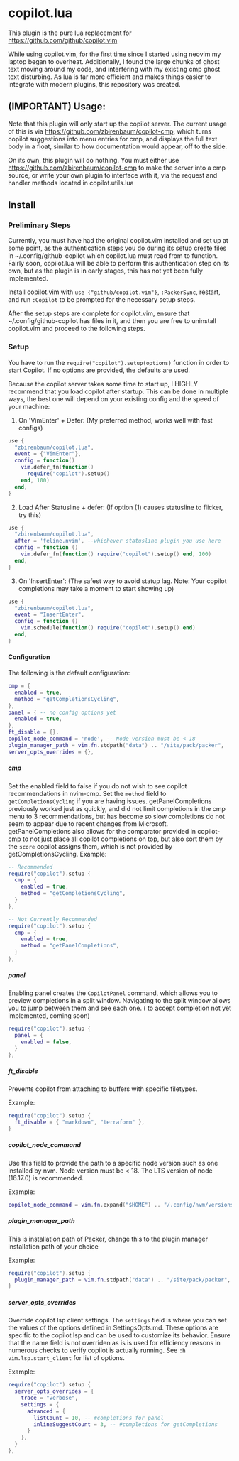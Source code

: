 # copilot.lua

This plugin is the pure lua replacement for https://github.com/github/copilot.vim

While using copilot.vim, for the first time since I started using neovim my laptop began to overheat. Additionally, I found the large chunks of ghost text moving around my code, and interfering with my existing cmp ghost text disturbing. As lua is far more efficient and makes things easier to integrate with modern plugins, this repository was created.

## (IMPORTANT) Usage:

Note that this plugin will only start up the copilot server. The current usage of this is via https://github.com/zbirenbaum/copilot-cmp, which turns copilot suggestions into menu entries for cmp, and displays the full text body in a float, similar to how documentation would appear, off to the side.

On its own, this plugin will do nothing. You must either use https://github.com/zbirenbaum/copilot-cmp to make the server into a cmp source, or write your own plugin to interface with it, via the request and handler methods located in copilot.utils.lua

## Install

### Preliminary Steps

Currently, you must have had the original copilot.vim installed and set up at some point, as the authentication steps you do during its setup create files in ~/.config/github-copilot which copilot.lua must read from to function. Fairly soon, copilot.lua will be able to perform this authentication step on its own, but as the plugin is in early stages, this has not yet been fully implemented.

Install copilot.vim with `use {"github/copilot.vim"}`, `:PackerSync`, restart, and run `:Copilot` to be prompted for the necessary setup steps.

After the setup steps are complete for copilot.vim, ensure that ~/.config/github-copilot has files in it, and then you are free to uninstall copilot.vim and proceed to the following steps.

### Setup

You have to run the `require("copilot").setup(options)` function in order to start Copilot. If no options are provided, the defaults are used.

Because the copilot server takes some time to start up, I HIGHLY recommend that you load copilot after startup. This can be done in multiple ways, the best one will depend on your existing config and the speed of your machine:

1. On 'VimEnter' + Defer: (My preferred method, works well with fast configs)
```lua
use {
  "zbirenbaum/copilot.lua",
  event = {"VimEnter"},
  config = function()
    vim.defer_fn(function()
      require("copilot").setup()
    end, 100)
  end,
}
```
2. Load After Statusline + defer: (If option (1) causes statusline to flicker, try this)
```lua
use {
  "zbirenbaum/copilot.lua",
  after = 'feline.nvim', --whichever statusline plugin you use here
  config = function ()
    vim.defer_fn(function() require("copilot").setup() end, 100)
  end,
}
```
3. On 'InsertEnter': (The safest way to avoid statup lag. Note: Your copilot completions may take a moment to start showing up)

```lua
use {
  "zbirenbaum/copilot.lua",
  event = "InsertEnter",
  config = function ()
    vim.schedule(function() require("copilot").setup() end)
  end,
}
```


#### Configuration

The following is the default configuration:

```lua
cmp = {
  enabled = true,
  method = "getCompletionsCycling",
},
panel = { -- no config options yet
  enabled = true,
},
ft_disable = {},
copilot_node_command = 'node', -- Node version must be < 18
plugin_manager_path = vim.fn.stdpath("data") .. "/site/pack/packer",
server_opts_overrides = {},
```

##### cmp

Set the enabled field to false if you do not wish to see copilot recommendations in nvim-cmp. Set the `method` field to `getCompletionsCycling` if you are having issues. getPanelCompletions previously worked just as quickly, and did not limit completions in the cmp menu to 3 recommendations, but has become so slow completions do not seem to appear due to recent changes from Microsoft. getPanelCompletions also allows for the comparator provided in copilot-cmp to not just place all copilot completions on top, but also sort them by the `score` copilot assigns them, which is not provided by getCompletionsCycling. Example:

```lua
-- Recommended
require("copilot").setup {
  cmp = {
    enabled = true,
    method = "getCompletionsCycling",
  }
},
```

```lua
-- Not Currently Recommended
require("copilot").setup {
  cmp = {
    enabled = true,
    method = "getPanelCompletions",
  }
},
```

##### panel

Enabling panel creates the `CopilotPanel` command, which allows you to preview completions in a split window. Navigating to the split window allows you to jump between them and see each one. (<CR> to accept completion not yet implemented, coming soon)

```lua
require("copilot").setup {
  panel = {
    enabled = false,
  }
},

```

##### ft_disable

Prevents copilot from attaching to buffers with specific filetypes.

Example:

```lua
require("copilot").setup {
  ft_disable = { "markdown", "terraform" },
}
```

##### copilot_node_command

Use this field to provide the path to a specific node version such as one installed by nvm. Node version must be < 18. The LTS version of node (16.17.0) is recommended.

Example:

```lua
copilot_node_command = vim.fn.expand("$HOME") .. "/.config/nvm/versions/node/v16.14.2/bin/node", -- Node version must be < 18
```

##### plugin_manager_path

This is installation path of Packer, change this to the plugin manager installation path of your choice

Example:

```lua
require("copilot").setup {
  plugin_manager_path = vim.fn.stdpath("data") .. "/site/pack/packer", 
}
```

##### server_opts_overrides

Override copilot lsp client settings. The `settings` field is where you can set the values of the options defined in SettingsOpts.md. These options are specific to the copilot lsp and can be used to customize its behavior. Ensure that the name field is not overriden as is is used for efficiency reasons in numerous checks to verify copilot is actually running. See `:h vim.lsp.start_client` for list of options.

Example:

```lua
require("copilot").setup {
  server_opts_overrides = {
    trace = "verbose",
    settings = {
      advanced = {
        listCount = 10, -- #completions for panel
        inlineSuggestCount = 3, -- #completions for getCompletions
      }
    },
  }
},
```
